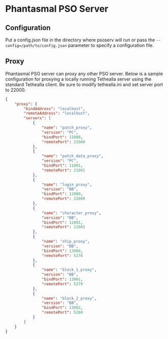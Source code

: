 # Phantasmal PSO Server

## Configuration

Put a config.json file in the directory where psoserv will run or pass
the `--config=/path/to/config.json` parameter to specify a configuration file.

## Proxy

Phantasmal PSO server can proxy any other PSO server. Below is a sample configuration for proxying a
locally running Tethealla server using the standard Tethealla client. Be sure to modify
tethealla.ini and set server port to 22000.

```json
{
    "proxy": {
        "bindAddress": "localhost",
        "remoteAddress": "localhost",
        "servers": [
            {
                "name": "patch_proxy",
                "version": "PC",
                "bindPort": 11000,
                "remotePort": 21000
            },
            {
                "name": "patch_data_proxy",
                "version": "PC",
                "bindPort": 11001,
                "remotePort": 21001
            },
            {
                "name": "login_proxy",
                "version": "BB",
                "bindPort": 12000,
                "remotePort": 22000
            },
            {
                "name": "character_proxy",
                "version": "BB",
                "bindPort": 12001,
                "remotePort": 22001
            },
            {
                "name": "ship_proxy",
                "version": "BB",
                "bindPort": 13000,
                "remotePort": 5278
            },
            {
                "name": "block_1_proxy",
                "version": "BB",
                "bindPort": 13001,
                "remotePort": 5279
            },
            {
                "name": "block_2_proxy",
                "version": "BB",
                "bindPort": 13002,
                "remotePort": 5280
            }
        ]
    }
}
```
